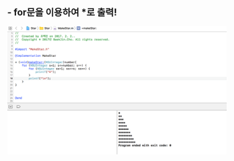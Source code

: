 ## - for문을 이용하여 *로 출력!

 ![](https://github.com/BaekJinCho/iOS.school/blob/master/Study/Image/stattree.png?raw=true)